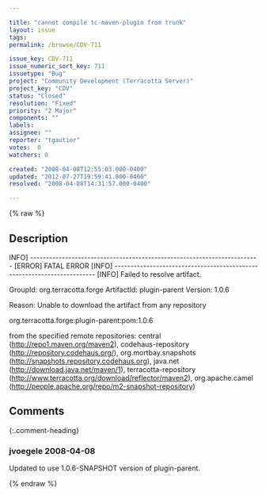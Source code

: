```yaml
---

title: "cannot compile tc-maven-plugin from trunk"
layout: issue
tags: 
permalink: /browse/CDV-711

issue_key: CDV-711
issue_numeric_sort_key: 711
issuetype: "Bug"
project: "Community Development (Terracotta Server)"
project_key: "CDV"
status: "Closed"
resolution: "Fixed"
priority: "2 Major"
components: ""
labels: 
assignee: ""
reporter: "tgautier"
votes:  0
watchers: 0

created: "2008-04-08T12:55:03.000-0400"
updated: "2012-07-27T19:59:41.000-0400"
resolved: "2008-04-08T14:31:57.000-0400"

---
```




{% raw %}



## Description

<div markdown="1" class="description">

INFO] ------------------------------------------------------------------------
[ERROR] FATAL ERROR
[INFO] ------------------------------------------------------------------------
[INFO] Failed to resolve artifact.

GroupId: org.terracotta.forge
ArtifactId: plugin-parent
Version: 1.0.6

Reason: Unable to download the artifact from any repository

  org.terracotta.forge:plugin-parent:pom:1.0.6

from the specified remote repositories:
  central (http://repo1.maven.org/maven2),
  codehaus-repository (http://repository.codehaus.org/),
  org.mortbay.snapshots (http://snapshots.repository.codehaus.org),
  java.net (http://download.java.net/maven/1),
  terracotta-repository (http://www.terracotta.org/download/reflector/maven2),
  org.apache.camel (http://people.apache.org/repo/m2-snapshot-repository)

</div>

## Comments


{:.comment-heading}
### **jvoegele** <span class="date">2008-04-08</span>

<div markdown="1" class="comment">

Updated to use 1.0.6-SNAPSHOT version of plugin-parent.

</div>



{% endraw %}
